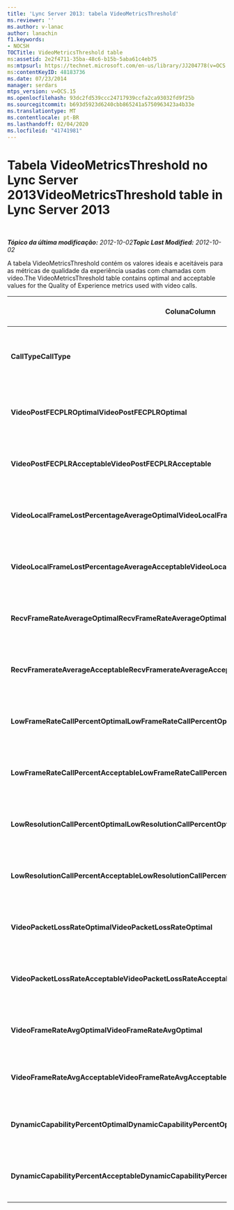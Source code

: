 ```yaml
---
title: 'Lync Server 2013: tabela VideoMetricsThreshold'
ms.reviewer: ''
ms.author: v-lanac
author: lanachin
f1.keywords:
- NOCSH
TOCTitle: VideoMetricsThreshold table
ms:assetid: 2e2f4711-35ba-48c6-b15b-5aba61c4eb75
ms:mtpsurl: https://technet.microsoft.com/en-us/library/JJ204778(v=OCS.15)
ms:contentKeyID: 48183736
ms.date: 07/23/2014
manager: serdars
mtps_version: v=OCS.15
ms.openlocfilehash: 93dc2fd539ccc24717939ccfa2ca93032fd9f25b
ms.sourcegitcommit: b693d5923d6240cbb865241a5750963423a4b33e
ms.translationtype: MT
ms.contentlocale: pt-BR
ms.lasthandoff: 02/04/2020
ms.locfileid: "41741981"
---
```

<div data-xmlns="http://www.w3.org/1999/xhtml">

<div class="topic" data-xmlns="http://www.w3.org/1999/xhtml" data-msxsl="urn:schemas-microsoft-com:xslt" data-cs="http://msdn.microsoft.com/en-us/">

<div data-asp="http://msdn2.microsoft.com/asp">

# <a name="videometricsthreshold-table-in-lync-server-2013"></a><span data-ttu-id="b2de1-102">Tabela VideoMetricsThreshold no Lync Server 2013</span><span class="sxs-lookup"><span data-stu-id="b2de1-102">VideoMetricsThreshold table in Lync Server 2013</span></span>

</div>

<div id="mainSection">

<div id="mainBody">

<span> </span>

<span data-ttu-id="b2de1-103">_**Tópico da última modificação:** 2012-10-02_</span><span class="sxs-lookup"><span data-stu-id="b2de1-103">_**Topic Last Modified:** 2012-10-02_</span></span>

<span data-ttu-id="b2de1-104">A tabela VideoMetricsThreshold contém os valores ideais e aceitáveis para as métricas de qualidade da experiência usadas com chamadas com vídeo.</span><span class="sxs-lookup"><span data-stu-id="b2de1-104">The VideoMetricsThreshold table contains optimal and acceptable values for the Quality of Experience metrics used with video calls.</span></span>


<table>
<colgroup>
<col style="width: 25%" />
<col style="width: 25%" />
<col style="width: 25%" />
<col style="width: 25%" />
</colgroup>
<thead>
<tr class="header">
<th><span data-ttu-id="b2de1-105"><strong>Coluna</strong></span><span class="sxs-lookup"><span data-stu-id="b2de1-105"><strong>Column</strong></span></span></th>
<th><span data-ttu-id="b2de1-106"><strong>Tipo de dados</strong></span><span class="sxs-lookup"><span data-stu-id="b2de1-106"><strong>Data Type</strong></span></span></th>
<th><span data-ttu-id="b2de1-107"><strong>Chave/índice</strong></span><span class="sxs-lookup"><span data-stu-id="b2de1-107"><strong>Key/Index</strong></span></span></th>
<th><span data-ttu-id="b2de1-108"><strong>Detalhes</strong></span><span class="sxs-lookup"><span data-stu-id="b2de1-108"><strong>Details</strong></span></span></th>
</tr>
</thead>
<tbody>
<tr class="odd">
<td><p><span data-ttu-id="b2de1-109"><strong>CallType</strong></span><span class="sxs-lookup"><span data-stu-id="b2de1-109"><strong>CallType</strong></span></span></p></td>
<td><p><span data-ttu-id="b2de1-110">int</span><span class="sxs-lookup"><span data-stu-id="b2de1-110">int</span></span></p></td>
<td><p><span data-ttu-id="b2de1-111">Primária</span><span class="sxs-lookup"><span data-stu-id="b2de1-111">Primary</span></span></p></td>
<td><p><span data-ttu-id="b2de1-112">Tipo de chamada que foi feita.</span><span class="sxs-lookup"><span data-stu-id="b2de1-112">Type of call that was placed.</span></span></p></td>
</tr>
<tr class="even">
<td><p><span data-ttu-id="b2de1-113"><strong>VideoPostFECPLROptimal</strong></span><span class="sxs-lookup"><span data-stu-id="b2de1-113"><strong>VideoPostFECPLROptimal</strong></span></span></p></td>
<td><p><span data-ttu-id="b2de1-114">decimal (5; 2)</span><span class="sxs-lookup"><span data-stu-id="b2de1-114">decimal(5,2)</span></span></p></td>
<td></td>
<td><p><span data-ttu-id="b2de1-115">O valor padrão é 0, 5.</span><span class="sxs-lookup"><span data-stu-id="b2de1-115">The default value is 0.05.</span></span></p></td>
</tr>
<tr class="odd">
<td><p><span data-ttu-id="b2de1-116"><strong>VideoPostFECPLRAcceptable</strong></span><span class="sxs-lookup"><span data-stu-id="b2de1-116"><strong>VideoPostFECPLRAcceptable</strong></span></span></p></td>
<td><p><span data-ttu-id="b2de1-117">decimal (5; 2)</span><span class="sxs-lookup"><span data-stu-id="b2de1-117">decimal(5,2)</span></span></p></td>
<td></td>
<td><p><span data-ttu-id="b2de1-118">O valor padrão é 0,10.</span><span class="sxs-lookup"><span data-stu-id="b2de1-118">The default value is 0.10.</span></span></p></td>
</tr>
<tr class="even">
<td><p><span data-ttu-id="b2de1-119"><strong>VideoLocalFrameLostPercentageAverageOptimal</strong></span><span class="sxs-lookup"><span data-stu-id="b2de1-119"><strong>VideoLocalFrameLostPercentageAverageOptimal</strong></span></span></p></td>
<td><p><span data-ttu-id="b2de1-120">decimal (5; 2)</span><span class="sxs-lookup"><span data-stu-id="b2de1-120">decimal(5,2)</span></span></p></td>
<td></td>
<td><p><span data-ttu-id="b2de1-121">O valor padrão é 5,0.</span><span class="sxs-lookup"><span data-stu-id="b2de1-121">The default value is 5.0.</span></span></p></td>
</tr>
<tr class="odd">
<td><p><span data-ttu-id="b2de1-122"><strong>VideoLocalFrameLostPercentageAverageAcceptable</strong></span><span class="sxs-lookup"><span data-stu-id="b2de1-122"><strong>VideoLocalFrameLostPercentageAverageAcceptable</strong></span></span></p></td>
<td><p><span data-ttu-id="b2de1-123">decimal (5; 2)</span><span class="sxs-lookup"><span data-stu-id="b2de1-123">decimal(5,2)</span></span></p></td>
<td></td>
<td><p><span data-ttu-id="b2de1-124">O valor padrão é 10,0.</span><span class="sxs-lookup"><span data-stu-id="b2de1-124">The default value is 10.0.</span></span></p></td>
</tr>
<tr class="even">
<td><p><span data-ttu-id="b2de1-125"><strong>RecvFrameRateAverageOptimal</strong></span><span class="sxs-lookup"><span data-stu-id="b2de1-125"><strong>RecvFrameRateAverageOptimal</strong></span></span></p></td>
<td><p><span data-ttu-id="b2de1-126">decimal (9, 4)</span><span class="sxs-lookup"><span data-stu-id="b2de1-126">decimal(9,4)</span></span></p></td>
<td></td>
<td><p><span data-ttu-id="b2de1-127">O valor padrão é 12, 0.</span><span class="sxs-lookup"><span data-stu-id="b2de1-127">The default value is 12.0000.</span></span></p></td>
</tr>
<tr class="odd">
<td><p><span data-ttu-id="b2de1-128"><strong>RecvFramerateAverageAcceptable</strong></span><span class="sxs-lookup"><span data-stu-id="b2de1-128"><strong>RecvFramerateAverageAcceptable</strong></span></span></p></td>
<td><p><span data-ttu-id="b2de1-129">decimal (9, 4)</span><span class="sxs-lookup"><span data-stu-id="b2de1-129">decimal(9,4)</span></span></p></td>
<td></td>
<td><p><span data-ttu-id="b2de1-130">O valor padrão é 7, 0.</span><span class="sxs-lookup"><span data-stu-id="b2de1-130">The default value is 7.0000.</span></span></p></td>
</tr>
<tr class="even">
<td><p><span data-ttu-id="b2de1-131"><strong>LowFrameRateCallPercentOptimal</strong></span><span class="sxs-lookup"><span data-stu-id="b2de1-131"><strong>LowFrameRateCallPercentOptimal</strong></span></span></p></td>
<td><p><span data-ttu-id="b2de1-132">decimal (5; 2)</span><span class="sxs-lookup"><span data-stu-id="b2de1-132">decimal(5,2)</span></span></p></td>
<td></td>
<td><p><span data-ttu-id="b2de1-133">O valor padrão é 5,0.</span><span class="sxs-lookup"><span data-stu-id="b2de1-133">The default value is 5.0.</span></span></p></td>
</tr>
<tr class="odd">
<td><p><span data-ttu-id="b2de1-134"><strong>LowFrameRateCallPercentAcceptable</strong></span><span class="sxs-lookup"><span data-stu-id="b2de1-134"><strong>LowFrameRateCallPercentAcceptable</strong></span></span></p></td>
<td><p><span data-ttu-id="b2de1-135">decimal (5; 2)</span><span class="sxs-lookup"><span data-stu-id="b2de1-135">decimal(5,2)</span></span></p></td>
<td></td>
<td><p><span data-ttu-id="b2de1-136">O valor padrão é 10.0/</span><span class="sxs-lookup"><span data-stu-id="b2de1-136">The default value is 10.0/</span></span></p></td>
</tr>
<tr class="even">
<td><p><span data-ttu-id="b2de1-137"><strong>LowResolutionCallPercentOptimal</strong></span><span class="sxs-lookup"><span data-stu-id="b2de1-137"><strong>LowResolutionCallPercentOptimal</strong></span></span></p></td>
<td><p><span data-ttu-id="b2de1-138">decimal (5; 2)</span><span class="sxs-lookup"><span data-stu-id="b2de1-138">decimal(5,2)</span></span></p></td>
<td></td>
<td><p><span data-ttu-id="b2de1-139">O valor padrão é 5,0.</span><span class="sxs-lookup"><span data-stu-id="b2de1-139">The default value is 5.0.</span></span></p></td>
</tr>
<tr class="odd">
<td><p><span data-ttu-id="b2de1-140"><strong>LowResolutionCallPercentAcceptable</strong></span><span class="sxs-lookup"><span data-stu-id="b2de1-140"><strong>LowResolutionCallPercentAcceptable</strong></span></span></p></td>
<td><p><span data-ttu-id="b2de1-141">decimal (5; 2)</span><span class="sxs-lookup"><span data-stu-id="b2de1-141">decimal(5,2)</span></span></p></td>
<td></td>
<td><p><span data-ttu-id="b2de1-142">O valor padrão é 10,0.</span><span class="sxs-lookup"><span data-stu-id="b2de1-142">The default value is 10.0.</span></span></p></td>
</tr>
<tr class="even">
<td><p><span data-ttu-id="b2de1-143"><strong>VideoPacketLossRateOptimal</strong></span><span class="sxs-lookup"><span data-stu-id="b2de1-143"><strong>VideoPacketLossRateOptimal</strong></span></span></p></td>
<td><p><span data-ttu-id="b2de1-144">foat</span><span class="sxs-lookup"><span data-stu-id="b2de1-144">foat</span></span></p></td>
<td></td>
<td><p><span data-ttu-id="b2de1-145">O valor padrão é 0, 5.</span><span class="sxs-lookup"><span data-stu-id="b2de1-145">The default value is 0.05.</span></span></p></td>
</tr>
<tr class="odd">
<td><p><span data-ttu-id="b2de1-146"><strong>VideoPacketLossRateAcceptable</strong></span><span class="sxs-lookup"><span data-stu-id="b2de1-146"><strong>VideoPacketLossRateAcceptable</strong></span></span></p></td>
<td><p><span data-ttu-id="b2de1-147">float</span><span class="sxs-lookup"><span data-stu-id="b2de1-147">float</span></span></p></td>
<td></td>
<td><p><span data-ttu-id="b2de1-148">O valor padrão é 0,10.</span><span class="sxs-lookup"><span data-stu-id="b2de1-148">The default value is 0.10.</span></span></p></td>
</tr>
<tr class="even">
<td><p><span data-ttu-id="b2de1-149"><strong>VideoFrameRateAvgOptimal</strong></span><span class="sxs-lookup"><span data-stu-id="b2de1-149"><strong>VideoFrameRateAvgOptimal</strong></span></span></p></td>
<td><p><span data-ttu-id="b2de1-150">float</span><span class="sxs-lookup"><span data-stu-id="b2de1-150">float</span></span></p></td>
<td></td>
<td><p><span data-ttu-id="b2de1-151">O valor padrão é 12.</span><span class="sxs-lookup"><span data-stu-id="b2de1-151">The default value is 12.</span></span></p></td>
</tr>
<tr class="odd">
<td><p><span data-ttu-id="b2de1-152"><strong>VideoFrameRateAvgAcceptable</strong></span><span class="sxs-lookup"><span data-stu-id="b2de1-152"><strong>VideoFrameRateAvgAcceptable</strong></span></span></p></td>
<td><p><span data-ttu-id="b2de1-153">float</span><span class="sxs-lookup"><span data-stu-id="b2de1-153">float</span></span></p></td>
<td></td>
<td><p><span data-ttu-id="b2de1-154">O valor padrão é 7.</span><span class="sxs-lookup"><span data-stu-id="b2de1-154">The default value is 7.</span></span></p></td>
</tr>
<tr class="even">
<td><p><span data-ttu-id="b2de1-155"><strong>DynamicCapabilityPercentOptimal</strong></span><span class="sxs-lookup"><span data-stu-id="b2de1-155"><strong>DynamicCapabilityPercentOptimal</strong></span></span></p></td>
<td><p><span data-ttu-id="b2de1-156">decimal (5; 2)</span><span class="sxs-lookup"><span data-stu-id="b2de1-156">decimal(5,2)</span></span></p></td>
<td></td>
<td><p><span data-ttu-id="b2de1-157">O valor padrão é 5, 0.</span><span class="sxs-lookup"><span data-stu-id="b2de1-157">The default value is 5.00.</span></span></p></td>
</tr>
<tr class="odd">
<td><p><span data-ttu-id="b2de1-158"><strong>DynamicCapabilityPercentAcceptable</strong></span><span class="sxs-lookup"><span data-stu-id="b2de1-158"><strong>DynamicCapabilityPercentAcceptable</strong></span></span></p></td>
<td><p><span data-ttu-id="b2de1-159">decimal (5; 2)</span><span class="sxs-lookup"><span data-stu-id="b2de1-159">decimal(5,2)</span></span></p></td>
<td></td>
<td><p><span data-ttu-id="b2de1-160">O valor padrão é 10, 0.</span><span class="sxs-lookup"><span data-stu-id="b2de1-160">The default value is 10.00.</span></span></p></td>
</tr>
</tbody>
</table>


</div>

<span> </span>

</div>

</div>

</div>

